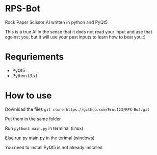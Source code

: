 # RPS-Bot
<p>Rock Paper Scissor AI written in python and PyQt5</p>
<p>This is a true AI in the sense that it does not read your input and use that against you, but it will use your past inputs to learn how to beat you :)</p>


# Requriements 
* PyQt5
* Python (3.x)

# How to use
<p>Download the files
<code>git clone https://github.com/Eroc123/RPS-Bot.git</code></p>

<p>Put them in the same folder</p>
<p>Run <code>python3 main.py</code> in terminal (linux) </p>
<p>Else run <colde>py main.py</code> in the terimal (windows)</p>
<p>You need to install PyQt5 is not already installed

